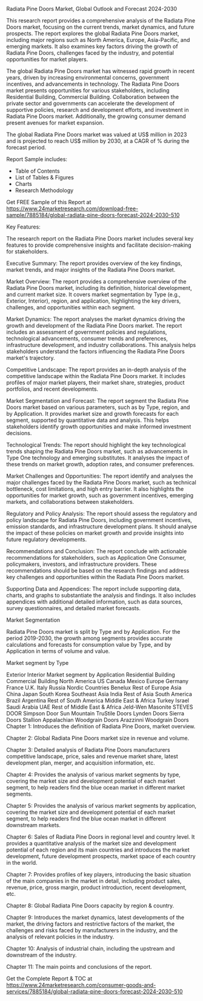 Radiata Pine Doors Market, Global Outlook and Forecast 2024-2030

This research report provides a comprehensive analysis of the Radiata Pine Doors market, focusing on the current trends, market dynamics, and future prospects. The report explores the global Radiata Pine Doors market, including major regions such as North America, Europe, Asia-Pacific, and emerging markets. It also examines key factors driving the growth of Radiata Pine Doors, challenges faced by the industry, and potential opportunities for market players.

The global Radiata Pine Doors market has witnessed rapid growth in recent years, driven by increasing environmental concerns, government incentives, and advancements in technology. The Radiata Pine Doors market presents opportunities for various stakeholders, including Residential Building, Commercial Building. Collaboration between the private sector and governments can accelerate the development of supportive policies, research and development efforts, and investment in Radiata Pine Doors market. Additionally, the growing consumer demand present avenues for market expansion.

The global Radiata Pine Doors market was valued at US$ million in 2023 and is projected to reach US$ million by 2030, at a CAGR of % during the forecast period.

Report Sample includes:
- Table of Contents
- List of Tables & Figures
- Charts
- Research Methodology

Get FREE Sample of this Report at https://www.24marketresearch.com/download-free-sample/7885184/global-radiata-pine-doors-forecast-2024-2030-510

Key Features:

The research report on the Radiata Pine Doors market includes several key features to provide comprehensive insights and facilitate decision-making for stakeholders.

Executive Summary: The report provides overview of the key findings, market trends, and major insights of the Radiata Pine Doors market.

Market Overview: The report provides a comprehensive overview of the Radiata Pine Doors market, including its definition, historical development, and current market size. It covers market segmentation by Type (e.g., Exterior, Interior), region, and application, highlighting the key drivers, challenges, and opportunities within each segment.

Market Dynamics: The report analyses the market dynamics driving the growth and development of the Radiata Pine Doors market. The report includes an assessment of government policies and regulations, technological advancements, consumer trends and preferences, infrastructure development, and industry collaborations. This analysis helps stakeholders understand the factors influencing the Radiata Pine Doors market's trajectory.

Competitive Landscape: The report provides an in-depth analysis of the competitive landscape within the Radiata Pine Doors market. It includes profiles of major market players, their market share, strategies, product portfolios, and recent developments.

Market Segmentation and Forecast: The report segment the Radiata Pine Doors market based on various parameters, such as by Type, region, and by Application. It provides market size and growth forecasts for each segment, supported by quantitative data and analysis. This helps stakeholders identify growth opportunities and make informed investment decisions.

Technological Trends: The report should highlight the key technological trends shaping the Radiata Pine Doors market, such as advancements in Type One technology and emerging substitutes. It analyses the impact of these trends on market growth, adoption rates, and consumer preferences.

Market Challenges and Opportunities: The report identify and analyses the major challenges faced by the Radiata Pine Doors market, such as technical bottleneck, cost limitations, and high entry barrier. It also highlights the opportunities for market growth, such as government incentives, emerging markets, and collaborations between stakeholders.

Regulatory and Policy Analysis: The report should assess the regulatory and policy landscape for Radiata Pine Doors, including government incentives, emission standards, and infrastructure development plans. It should analyse the impact of these policies on market growth and provide insights into future regulatory developments.

Recommendations and Conclusion: The report conclude with actionable recommendations for stakeholders, such as Application One Consumer, policymakers, investors, and infrastructure providers. These recommendations should be based on the research findings and address key challenges and opportunities within the Radiata Pine Doors market.

Supporting Data and Appendices: The report include supporting data, charts, and graphs to substantiate the analysis and findings. It also includes appendices with additional detailed information, such as data sources, survey questionnaires, and detailed market forecasts.

Market Segmentation

Radiata Pine Doors market is split by Type and by Application. For the period 2019-2030, the growth among segments provides accurate calculations and forecasts for consumption value by Type, and by Application in terms of volume and value.

Market segment by Type

Exterior
Interior
Market segment by Application
Residential Building
Commercial Building
North America
US
Canada
Mexico
Europe
Germany
France
U.K.
Italy
Russia
Nordic Countries
Benelux
Rest of Europe
Asia
China
Japan
South Korea
Southeast Asia
India
Rest of Asia
South America
Brazil
Argentina
Rest of South America
Middle East & Africa
Turkey
Israel
Saudi Arabia
UAE
Rest of Middle East & Africa
Jeld-Wen
Masonite
STEVES DOOR
Simpson Door
Sun Mountain
TruStile Doors
Lynden Doors
Sierra Doors
Stallion
Appalachian
Woodgrain Doors
Arazzinni
Woodgrain Doors
Chapter 1: Introduces the definition of Radiata Pine Doors, market overview.

Chapter 2: Global Radiata Pine Doors market size in revenue and volume.

Chapter 3: Detailed analysis of Radiata Pine Doors manufacturers competitive landscape, price, sales and revenue market share, latest development plan, merger, and acquisition information, etc.

Chapter 4: Provides the analysis of various market segments by type, covering the market size and development potential of each market segment, to help readers find the blue ocean market in different market segments.

Chapter 5: Provides the analysis of various market segments by application, covering the market size and development potential of each market segment, to help readers find the blue ocean market in different downstream markets.

Chapter 6: Sales of Radiata Pine Doors in regional level and country level. It provides a quantitative analysis of the market size and development potential of each region and its main countries and introduces the market development, future development prospects, market space of each country in the world.

Chapter 7: Provides profiles of key players, introducing the basic situation of the main companies in the market in detail, including product sales, revenue, price, gross margin, product introduction, recent development, etc.

Chapter 8: Global Radiata Pine Doors capacity by region & country.

Chapter 9: Introduces the market dynamics, latest developments of the market, the driving factors and restrictive factors of the market, the challenges and risks faced by manufacturers in the industry, and the analysis of relevant policies in the industry.

Chapter 10: Analysis of industrial chain, including the upstream and downstream of the industry.

Chapter 11: The main points and conclusions of the report.

Get the Complete Report & TOC at https://www.24marketresearch.com/consumer-goods-and-services/7885184/global-radiata-pine-doors-forecast-2024-2030-510
